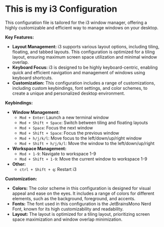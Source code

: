 # This is my i3 Configuration

This configuration file is tailored for the i3 window manager, offering a highly customizable and efficient way to manage windows on your desktop.

**Key Features:**

* **Layout Management:** i3 supports various layout options, including tiling, floating, and tabbed layouts. This configuration is optimized for a tiling layout, ensuring maximum screen space utilization and minimal window overlap.
* **Keyboard Focus:** i3 is designed to be highly keyboard-centric, enabling quick and efficient navigation and management of windows using keyboard shortcuts.
* **Customization:** This configuration includes a range of customizations, including custom keybindings, font settings, and color schemes, to create a unique and personalized desktop environment.

**Keybindings:**

* **Window Management:**
	+ `Mod + Enter`: Launch a new terminal window
	+ `Mod + Shift + Space`: Switch between tiling and floating layouts
	+ `Mod + Space`: Focus the next window
	+ `Mod + Shift + Space`: Focus the previous window
	+ `Mod + h/j/k/l`: Move focus to the left/down/up/right window
	+ `Mod + Shift + h/j/k/l`: Move the window to the left/down/up/right
* **Workspace Management:**
	+ `Mod + 1-9`: Navigate to workspace 1-9
	+ `Mod + Shift + 1-9`: Move the current window to workspace 1-9
* **Other:**
	+ `ctrl + Shift + q`: Restart i3 

**Customization:**

* **Colors:** The color scheme in this configuration is designed for visual appeal and ease on the eyes. It includes a range of colors for different elements, such as the background, foreground, and accents.
* **Fonts:** The font used in this configuration is the JetBrainsMono Nerd Font, known for its high customizability and readability.
* **Layout:** The layout is optimized for a tiling layout, prioritizing screen space maximization and window overlap minimization.
